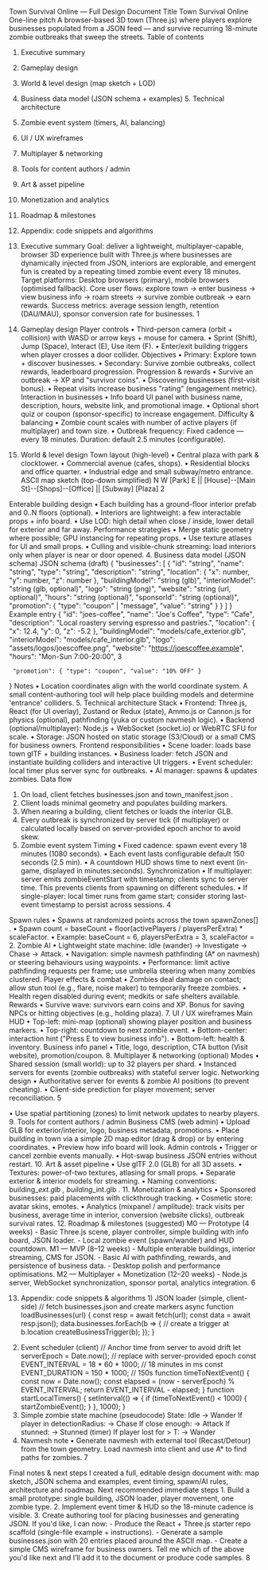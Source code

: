 Town Survival Online — Full Design Document
Title
Town Survival Online
One-line pitch
A browser-based 3D town (Three.js) where players explore businesses populated from a JSON feed — and survive recurring 18-minute zombie outbreaks that sweep the streets.
Table of contents
1. Executive summary
2. Gameplay design
3. World & level design (map sketch + LOD)
4. Business data model (JSON schema + examples) 5. Technical architecture
6. Zombie event system (timers, AI, balancing)
7. UI / UX wireframes
8. Multiplayer & networking
9. Tools for content authors / admin
10. Art & asset pipeline
11. Monetization and analytics
12. Roadmap & milestones
13. Appendix: code snippets and algorithms
1. Executive summary
Goal: deliver a lightweight, multiplayer-capable, browser 3D experience built with Three.js where businesses are dynamically injected from JSON, interiors are explorable, and emergent fun is created by a repeating timed zombie event every 18 minutes.
Target platforms: Desktop browsers (primary), mobile browsers (optimised fallback).
Core user flows: explore town → enter business → view business info → roam streets → survive zombie
outbreak → earn rewards.
Success metrics: average session length, retention (DAU/MAU), sponsor conversion rate for businesses.
   1

2. Gameplay design Player controls
• Third-person camera (orbit + collision) with WASD or arrow keys + mouse for camera. • Sprint (Shift), Jump (Space), Interact (E), Use item (F).
• Enter/exit building triggers when player crosses a door collider.
Objectives
• Primary: Explore town + discover businesses.
• Secondary: Survive zombie outbreaks, collect rewards, leaderboard progression.
Progression & rewards
• Survive an outbreak → XP and "survivor coins".
• Discovering businesses (first-visit bonus).
• Repeat visits increase business "rating" (engagement metric).
Interaction in businesses
• Info board UI panel with business name, description, hours, website link, and promotional image.
• Optional short quiz or coupon (sponsor-specific) to increase engagement.
Difficulty & balancing
• Zombie count scales with number of active players (if multiplayer) and town size.
• Outbreak frequency: Fixed cadence — every 18 minutes. Duration: default 2.5 minutes
(configurable).
3. World & level design Town layout (high-level)
• Central plaza with park & clocktower.
• Commercial avenue (cafes, shops).
• Residential blocks and office quarter.
• Industrial edge and small subway/metro entrance.
ASCII map sketch (top-down simplified)
N
W [Park] E
||
[House]--[Main St]--[Shops]--[Office]
|| [Subway] [Plaza]
  2

Enterable building design
• Each building has a ground-floor interior prefab and 0..N floors (optional).
• Interiors are lightweight: a few interactable props + info board.
• Use LOD: high detail when close / inside, lower detail for exterior and far away.
Performance strategies
• Merge static geometry where possible; GPU instancing for repeating props.
• Use texture atlases for UI and small props.
• Culling and visible-chunk streaming: load interiors only when player is near or door opened.
4. Business data model (JSON schema) JSON schema (draft)
  {
    "businesses": [
{
"id": "string",
"name": "string",
"type": "string",
"description": "string",
"location": { "x": number, "y": number, "z": number }, "buildingModel": "string (glb)",
"interiorModel": "string (glb, optional)",
"logo": "string (png)",
"website": "string (url, optional)",
"hours": "string (optional)",
"sponsorId": "string (optional)",
"promotion": { "type": "coupon" | "message", "value": "string" }
} ]
}
Example entry
  {
    "id": "joes-coffee",
    "name": "Joe's Coffee",
    "type": "Cafe",
    "description": "Local roastery serving espresso and pastries.",
    "location": { "x": 12.4, "y": 0, "z": -5.2 },
    "buildingModel": "models/cafe_exterior.glb",
    "interiorModel": "models/cafe_interior.glb",
    "logo": "assets/logos/joescoffee.png",
    "website": "https://joescoffee.example",
    "hours": "Mon-Sun 7:00-20:00",
     3

     "promotion": { "type": "coupon", "value": "10% OFF" }
  }
Notes
• Location coordinates align with the world coordinate system. A small content-authoring tool will help place building models and determine 'entrance' colliders.
5. Technical architecture Stack
• Frontend: Three.js, React (for UI overlay), Zustand or Redux (state), Ammo.js or Cannon.js for physics (optional), pathfinding (yuka or custom navmesh logic).
• Backend (optional/multiplayer): Node.js + WebSocket (socket.io) or WebRTC SFU for scale. • Storage: JSON hosted on static storage (S3/Cloud) or a small CMS for business owners.
Frontend responsibilities
• Scene loader: loads base town glTF + building instances.
• Business loader: fetch JSON and instantiate building colliders and interactive UI triggers. • Event scheduler: local timer plus server sync for outbreaks.
• AI manager: spawns & updates zombies.
Data flow
1. On load, client fetches businesses.json and town_manifest.json .
2. Client loads minimal geometry and populates building markers.
3. When nearing a building, client fetches or loads the interior GLB.
4. Every outbreak is synchronized by server tick (if multiplayer) or calculated locally based on
server-provided epoch anchor to avoid skew.
6. Zombie event system Timing
• Fixed cadence: spawn event every 18 minutes (1080 seconds).
• Each event lasts configurable default 150 seconds (2.5 min).
• A countdown HUD shows time to next event (in-game, displayed in minutes:seconds).
Synchronization
• If multiplayer: server emits zombieEventStart with timestamp; clients sync to server time. This prevents clients from spawning on different schedules.
• If single-player: local timer runs from game start; consider storing last-event timestamp to persist across sessions.
      4

Spawn rules
• Spawns at randomized points across the town spawnZones[] .
• Spawn count = baseCount + floor(activePlayers / playersPerExtra) * scaleFactor. • Example: baseCount = 6, playersPerExtra = 3, scaleFactor = 2.
Zombie AI
• Lightweight state machine: Idle (wander) → Investigate → Chase → Attack.
• Navigation: simple navmesh pathfinding (A* on navmesh) or steering behaviours using
waypoints.
• Performance: limit active pathfinding requests per frame; use umbrella steering when many
zombies clustered.
Player effects & combat
• Zombies deal damage on contact; allow stun tool (e.g., flare, noise maker) to temporarily freeze zombies.
• Health regen disabled during event; medkits or safe shelters available.
Rewards
• Survive wave: survivors earn coins and XP. Bonus for saving NPCs or hitting objectives (e.g., holding plaza).
7. UI / UX wireframes Main HUD
• Top-left: mini-map (optional) showing player position and business markers. • Top-right: countdown to next zombie event.
• Bottom-center: interaction hint ("Press E to view business info").
• Bottom-left: health & inventory.
Business info panel
• Title, logo, description, CTA button (Visit website), promotion/coupon.
8. Multiplayer & networking (optional) Modes
• Shared session (small world): up to 32 players per shard.
• Instanced servers for events (zombie outbreaks) with stateful server logic.
Networking design
• Authoritative server for events & zombie AI positions (to prevent cheating). • Client-side prediction for player movement; server reconciliation.
   5

• Use spatial partitioning (zones) to limit network updates to nearby players.
 9. Tools for content authors / admin Business CMS (web admin)
• Upload GLB for exterior/interior, logo, business metadata, promotions.
• Place building in town via a simple 2D map editor (drag & drop) or by entering coordinates. • Preview how info board will look.
Admin controls
• Trigger or cancel zombie events manually.
• Hot-swap business JSON entries without restart.
10. Art & asset pipeline
• Use glTF 2.0 (GLB) for all 3D assets.
• Textures: power-of-two textures, atlasing for small props.
• Separate exterior & interior models for streaming.
• Naming conventions: building_<id>_ext.glb , building_<id>_int.glb .
11. Monetization & analytics
• Sponsored businesses: paid placements with clickthrough tracking.
• Cosmetic store: avatar skins, emotes.
• Analytics (mixpanel / amplitude): track visits per business, average time in interior, conversion
(website clicks), outbreak survival rates.
12. Roadmap & milestones (suggested)
M0 — Prototype (4 weeks) - Basic Three.js scene, player controller, simple building with info board,
JSON loader. - Local zombie event (spawn/wander) and HUD countdown.
M1 — MVP (8–12 weeks) - Multiple enterable buildings, interior streaming, CMS for JSON. - Basic AI with pathfinding, rewards, and persistence of business data. - Desktop polish and performance optimisations.
M2 — Multiplayer + Monetization (12–20 weeks) - Node.js server, WebSocket synchronization, sponsor portal, analytics integration.
      6

13. Appendix: code snippets & algorithms 1) JSON loader (simple, client-side)
  // fetch businesses.json and create markers
  async function loadBusinesses(url) {
    const resp = await fetch(url);
    const data = await resp.json();
    data.businesses.forEach(b => {
      // create a trigger at b.location
      createBusinessTrigger(b);
    });
}
2) Event scheduler (client)
  // Anchor time from server to avoid drift
  let serverEpoch = Date.now(); // replace with server-provided epoch
  const EVENT_INTERVAL = 18 * 60 * 1000; // 18 minutes in ms
  const EVENT_DURATION = 150 * 1000; // 150s
  function timeToNextEvent() {
    const now = Date.now();
    const elapsed = (now - serverEpoch) % EVENT_INTERVAL;
    return EVENT_INTERVAL - elapsed;
}
  function startLocalTimers() {
    setInterval(() => {
      if (timeToNextEvent() < 1000) {
        startZombieEvent();
}
}, 1000);
}
3) Simple zombie state machine (pseudocode)
  State: Idle -> Wander
  If player in detectionRadius: -> Chase
  If close enough: -> Attack
  If stunned: -> Stunned (timer)
  If player lost for > T: -> Wander
4) Navmesh note
• Generate navmesh with external tool (Recast/Detour) from the town geometry. Load navmesh into client and use A* to find paths for zombies.
   7

 Final notes & next steps
I created a full, editable design document with: map sketch, JSON schema and examples, event timing, spawn/AI rules, architecture and roadmap.
Next recommended immediate steps 1. Build a small prototype: single building, JSON loader, player movement, one zombie type. 2. Implement event timer & HUD so the 18-minute cadence is visible. 3. Create authoring tool for placing businesses and generating JSON.
If you'd like, I can now: - Produce the React + Three.js starter repo scaffold (single-file example + instructions). - Generate a sample businesses.json with 20 entries placed around the ASCII map. - Create a simple CMS wireframe for business owners.
Tell me which of the above you'd like next and I’ll add it to the document or produce code samples.
  8

